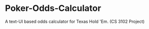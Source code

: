 Poker-Odds-Calculator
=====================

A text-UI based odds calculator for Texas Hold 'Em. (CS 3102 Project)

